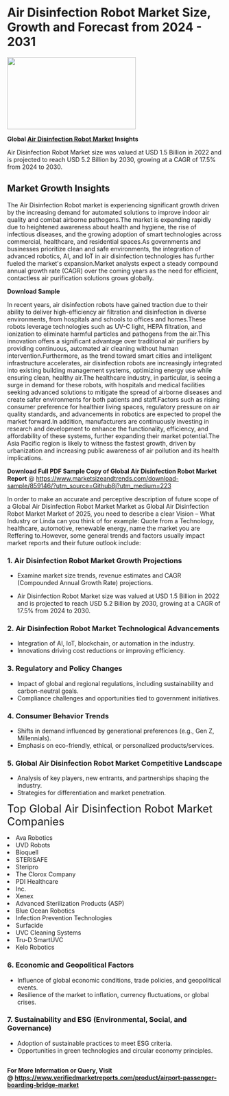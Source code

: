 <H1>Air Disinfection Robot Market Size, Growth and Forecast from 2024 - 2031</H1><img class="aligncenter size-medium wp-image-584254" src="https://thirdeyenews.in/wp-content/uploads/2024/09/Global-Market-Research-300x168.jpeg" alt="" width="300" height="168" /><p><strong>Global&nbsp;<a href="https://www.marketsizeandtrends.com/download-sample/859146/?utm_source=Github8j?utm_medium=223">Air Disinfection Robot Market</a> Insights</strong></p><p>Air Disinfection Robot Market size was valued at USD 1.5 Billion in 2022 and is projected to reach USD 5.2 Billion by 2030, growing at a CAGR of 17.5% from 2024 to 2030.</p><p><h2>Market Growth Insights</h2> <p>The Air Disinfection Robot market is experiencing significant growth driven by the increasing demand for automated solutions to improve indoor air quality and combat airborne pathogens.The market is expanding rapidly due to heightened awareness about health and hygiene, the rise of infectious diseases, and the growing adoption of smart technologies across commercial, healthcare, and residential spaces.As governments and businesses prioritize clean and safe environments, the integration of advanced robotics, AI, and IoT in air disinfection technologies has further fueled the market's expansion.Market analysts expect a steady compound annual growth rate (CAGR) over the coming years as the need for efficient, contactless air purification solutions grows globally.</p> <p><strong>Download Sample</strong></p> <p>In recent years, air disinfection robots have gained traction due to their ability to deliver high-efficiency air filtration and disinfection in diverse environments, from hospitals and schools to offices and homes.These robots leverage technologies such as UV-C light, HEPA filtration, and ionization to eliminate harmful particles and pathogens from the air.This innovation offers a significant advantage over traditional air purifiers by providing continuous, automated air cleaning without human intervention.Furthermore, as the trend toward smart cities and intelligent infrastructure accelerates, air disinfection robots are increasingly integrated into existing building management systems, optimizing energy use while ensuring clean, healthy air.The healthcare industry, in particular, is seeing a surge in demand for these robots, with hospitals and medical facilities seeking advanced solutions to mitigate the spread of airborne diseases and create safer environments for both patients and staff.Factors such as rising consumer preference for healthier living spaces, regulatory pressure on air quality standards, and advancements in robotics are expected to propel the market forward.In addition, manufacturers are continuously investing in research and development to enhance the functionality, efficiency, and affordability of these systems, further expanding their market potential.The Asia Pacific region is likely to witness the fastest growth, driven by urbanization and increasing public awareness of air pollution and its health implications.</p> <p><span class=""><strong>Download Full PDF Sample Copy of Global Air Disinfection Robot Market Report</strong> @ <a href="https://www.marketsizeandtrends.com/download-sample/859146/?utm_source=Github8j?utm_medium=223" target="_blank">https://www.marketsizeandtrends.com/download-sample/859146/?utm_source=Github8j?utm_medium=223</a></span></p><p>In order to make an accurate and perceptive description of future scope of a Global&nbsp;Air Disinfection Robot Market Market as Global&nbsp;Air Disinfection Robot Market Market of 2025, you need to describe a clear Vision &ndash; What Industry or Linda can you think of for example: Quote from a Technology, healthcare, automotive, renewable energy, name the market you are Reffering to.However, some general trends and factors usually impact market reports and their future outlook include:</p><h3>1.&nbsp;<strong>Air Disinfection Robot Market Growth Projections</strong></h3><ul><li>Examine market size trends, revenue estimates and CAGR (Compounded Annual Growth Rate) projections.</li><li><p>Air Disinfection Robot Market size was valued at USD 1.5 Billion in 2022 and is projected to reach USD 5.2 Billion by 2030, growing at a CAGR of 17.5% from 2024 to 2030.</p></li></ul><h3>2.&nbsp;<strong>Air Disinfection Robot Market Technological Advancements</strong></h3><ul><li>Integration of AI, IoT, blockchain, or automation in the industry.</li><li>Innovations driving cost reductions or improving efficiency.</li></ul><h3>3.&nbsp;<strong>Regulatory and Policy Changes</strong></h3><ul><li>Impact of global and regional regulations, including sustainability and carbon-neutral goals.</li><li>Compliance challenges and opportunities tied to government initiatives.</li></ul><h3>4.&nbsp;<strong>Consumer Behavior Trends</strong></h3><ul><li>Shifts in demand influenced by generational preferences (e.g., Gen Z, Millennials).</li><li>Emphasis on eco-friendly, ethical, or personalized products/services.</li></ul><h3>5.&nbsp;<strong>Global Air Disinfection Robot Market Competitive Landscape</strong></h3><ul><li>Analysis of key players, new entrants, and partnerships shaping the industry.</li><li>Strategies for differentiation and market penetration.</li></ul><p data-pm-slice="1 1 []"><span style="color: inherit; font-family: inherit; font-size: 25px;">Top Global Air Disinfection Robot Market Companies</span></p><div class="" data-test-id=""><p><li>Ava Robotics</li><li> UVD Robots</li><li> Bioquell</li><li> STERISAFE</li><li> Steripro</li><li> The Clorox Company</li><li> PDI Healthcare</li><li> Inc.</li><li> Xenex</li><li> Advanced Sterilization Products (ASP)</li><li> Blue Ocean Robotics</li><li> Infection Prevention Technologies</li><li> Surfacide</li><li> UVC Cleaning Systems</li><li> Tru-D SmartUVC</li><li> Kelo Robotics</li></p></div><h3>6.&nbsp;<strong>Economic and Geopolitical Factors</strong></h3><ul><li>Influence of global economic conditions, trade policies, and geopolitical events.</li><li>Resilience of the market to inflation, currency fluctuations, or global crises.</li></ul><h3>7.&nbsp;<strong>Sustainability and ESG (Environmental, Social, and Governance)</strong></h3><ul><li>Adoption of sustainable practices to meet ESG criteria.</li><li>Opportunities in green technologies and circular economy principles.</li></ul><h2><strong style="font-size: 14px;">For More Information or Query, Visit @&nbsp;</strong><a style="background-color: #ffffff; font-size: 14px;" href="https://www.marketsizeandtrends.com/report/air-disinfection-robot-market/" target="_blank">https://www.verifiedmarketreports.com/product/airport-passenger-boarding-bridge-market</a></h2>